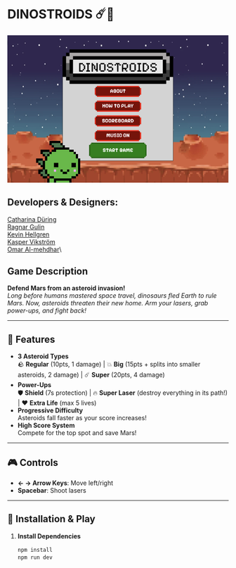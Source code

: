 # DINOSTROIDS ☄️🦖

![DinoStroids](./assets/documentations/game.png)

## Developers & Designers: 
[Catharina Düring](https://github.com/cadring)\
[Ragnar Gulin](https://github.com/ragnargulin)\
[Kevin Hellgren](https://github.com/Kind606)\
[Kasper Vikström](https://github.com/kaspvik)\
[Omar Al-mehdhar](https://github.com/Omar-Alme)\

## Game Description
**Defend Mars from an asteroid invasion!**  
*Long before humans mastered space travel, dinosaurs fled Earth to rule Mars. Now, asteroids threaten their new home. Arm your lasers, grab power-ups, and fight back!*  

---

## 🌟 Features  
- **3 Asteroid Types**  
  🪨 **Regular** (10pts, 1 damage) | 💥 **Big** (15pts + splits into smaller asteroids, 2 damage) | ☄️ **Super** (20pts, 4 damage)  
- **Power-Ups**  
  🛡️ **Shield** (7s protection) | 🔥 **Super Laser** (destroy everything in its path!) | ❤️ **Extra Life** (max 5 lives)  
- **Progressive Difficulty**  
  Asteroids fall faster as your score increases!  
- **High Score System**  
  Compete for the top spot and save Mars!  

---

## 🎮 Controls  
- **← → Arrow Keys**: Move left/right  
- **Spacebar**: Shoot lasers  

---

## 🚀 Installation & Play  
1. **Install Dependencies**  
   ```bash  
   npm install  
   npm run dev
   ```

